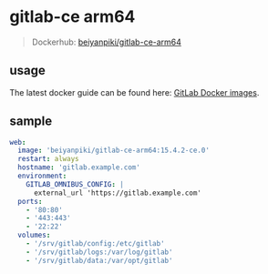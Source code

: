 # gitlab-ce arm64

> Dockerhub: [beiyanpiki/gitlab-ce-arm64](https://hub.docker.com/r/beiyanpiki/gitlab-ce-arm64)

## usage

The latest docker guide can be found here: [GitLab Docker images](/doc/docker/README.md).

## sample

```yaml
web:
  image: 'beiyanpiki/gitlab-ce-arm64:15.4.2-ce.0'
  restart: always
  hostname: 'gitlab.example.com'
  environment:
    GITLAB_OMNIBUS_CONFIG: |
      external_url 'https://gitlab.example.com'
  ports:
    - '80:80'
    - '443:443'
    - '22:22'
  volumes:
    - '/srv/gitlab/config:/etc/gitlab'
    - '/srv/gitlab/logs:/var/log/gitlab'
    - '/srv/gitlab/data:/var/opt/gitlab'
```
